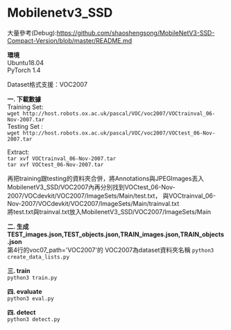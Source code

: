 # Mobilenetv3_SSD
大量參考(Debug):https://github.com/shaoshengsong/MobileNetV3-SSD-Compact-Version/blob/master/README.md

 
**環境**   
Ubuntu18.04  
PyTorch 1.4

Dataset格式支援：VOC2007

**一. 下載數據**  
Training Set:   
`wget http://host.robots.ox.ac.uk/pascal/VOC/voc2007/VOCtrainval_06-Nov-2007.tar`  
Testing Set :  
`wget http://host.robots.ox.ac.uk/pascal/VOC/voc2007/VOCtest_06-Nov-2007.tar`

Extract:  
`tar xvf VOCtrainval_06-Nov-2007.tar`  
`tar xvf VOCtest_06-Nov-2007.tar`  

再把training跟testing的資料夾合併，將Annotations與JPEGImages丟入 MobilenetV3_SSD/VOC2007內再分別找到VOCtest_06-Nov-2007/VOCdevkit/VOC2007/ImageSets/Main/test.txt，
與VOCtrainval_06-Nov-2007/VOCdevkit/VOC2007/ImageSets/Main/trainval.txt   
將test.txt與trainval.txt放入MobilenetV3_SSD/VOC2007/ImageSets/Main

**二. 生成 TEST_images.json,TEST_objects.json,TRAIN_images.json,TRAIN_objects.json**  
第4行的voc07_path='VOC2007'的 VOC2007為dataset資料夾名稱
`python3 create_data_lists.py`

**三. train**   
`python3 train.py`  

**四. evaluate**   
`python3 eval.py`   

**四. detect**   
`python3 detect.py`   

